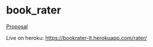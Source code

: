 # book_rater

[Proposal](https://github.com/liyaSileshi/book_rater/blob/master/proposal.md)

Live on heroku: https://bookrater-lt.herokuapp.com/rater/
